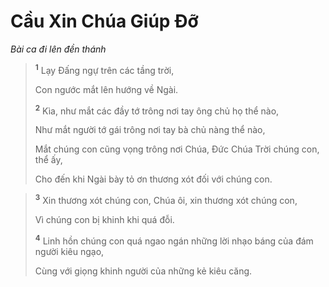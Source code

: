 # Cầu Xin Chúa Giúp Ðỡ
*Bài ca đi lên đền thánh*

> <sup><b>1</b></sup> Lạy Ðấng ngự trên các tầng trời,
> 
> Con ngước mắt lên hướng về Ngài.
> 
> <sup><b>2</b></sup> Kìa, như mắt các đầy tớ trông nơi tay ông chủ họ thể nào,
> 
> Như mắt người tớ gái trông nơi tay bà chủ nàng thể nào,
> 
> Mắt chúng con cũng vọng trông nơi Chúa, Ðức Chúa Trời chúng con, thể ấy,
> 
> Cho đến khi Ngài bày tỏ ơn thương xót đối với chúng con.
>


> <sup><b>3</b></sup> Xin thương xót chúng con, Chúa ôi, xin thương xót chúng con,
> 
> Vì chúng con bị khinh khi quá đỗi.
> 
> <sup><b>4</b></sup> Linh hồn chúng con quá ngao ngán những lời nhạo báng của đám người kiêu ngạo,
> 
> Cùng với giọng khinh người của những kẻ kiêu căng.
>

